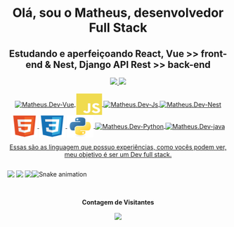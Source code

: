<h1 align="center">Olá, sou o Matheus, desenvolvedor Full Stack</h1>
<h2 align="center"> Estudando e aperfeiçoando React, Vue >> front-end & Nest, Django API Rest >> back-end</h2>
<div align="center">
  <a href="https://github.com/matheusstyt">
    
  <img height="180em" src="https://github-readme-stats.vercel.app/api?username=matheusstyt&show_icons=true&theme=dracula&include_all_commits=true&count_private=true"/>
  <img height="180em" src="https://github-readme-stats.vercel.app/api/top-langs/?username=matheusstyt&layout=compact&langs_count=7&theme=dracula"/>
</div>
<div align="center" style="display: inline_block"><br>
<img align="center" alt="Matheus.Dev-Vue" height="50" width="60" src="https://cdn.jsdelivr.net/gh/devicons/devicon/icons/vuejs/vuejs-original.svg" />         
<img align="center" alt="Matheus.Dev-Js" height="50" width="60" src="https://raw.githubusercontent.com/devicons/devicon/master/icons/javascript/javascript-plain.svg">
<img align="center" alt="Matheus.Dev-Js" height="50" width="60" 
     src="https://cdn.jsdelivr.net/gh/devicons/devicon/icons/react/react-original.svg" />
<img align="center" alt="Matheus.Dev-Nest" height="50" width="60"
     src="https://cdn.jsdelivr.net/gh/devicons/devicon/icons/nestjs/nestjs-plain.svg" />   
<img align="center" alt="Matheus.Dev-HTML" height="50" width="60" src="https://raw.githubusercontent.com/devicons/devicon/master/icons/html5/html5-original.svg">
<img align="center" alt="Matheus.Dev-CSS" height="50" width="60" src="https://raw.githubusercontent.com/devicons/devicon/master/icons/css3/css3-original.svg">
<img align="center" alt="Matheus.Dev-Python" height="50" width="60" src="https://raw.githubusercontent.com/devicons/devicon/master/icons/python/python-original.svg">
<img align="center" alt="Matheus.Dev-Python" height="50" width="60" src="https://cdn.jsdelivr.net/gh/devicons/devicon/icons/django/django-plain.svg" />
<img align="center" alt="Matheus.Dev-java" height="50" width="60" src="https://cdn.jsdelivr.net/gh/devicons/devicon/icons/java/java-original.svg" />
  <p>Essas são as linguagem que possuo experiências, como vocês podem ver, meu objetivo é ser um Dev full stack.</p>
</div>
 
 
<div style="display: flex"; justify-content: space-around;> 

  <a href="https://instagram.com/matheus._dev" target="_blank"><img src="https://img.shields.io/badge/-Instagram-%23E4405F?style=for-the-badge&logo=instagram&logoColor=white" target="_blank"></a>
  <a href = "mailto:matheus20galdino@gmail.com"><img src="https://img.shields.io/badge/-Gmail-%23333?style=for-the-badge&logo=gmail&logoColor=white" target="_blank"></a>
  <a href="https://www.linkedin.com/in/matheus-galdino-083825144/" target="_blank"><img src="https://img.shields.io/badge/-LinkedIn-%230077B5?style=for-the-badge&logo=linkedin&logoColor=white" target="_blank"></a> 
 
  ![Snake animation](https://github.com/matheusstyt/matheusstyt/blob/output/github-contribution-grid-snake.svg)
 
</div>

<div align="center">
<br><p align="centre"><b>Contagem de Visitantes</b></p>  
<p align="center"><img align="center" src="https://profile-counter.glitch.me/{matheusstyt}/count.svg" /></p> 
<br>
</div>

